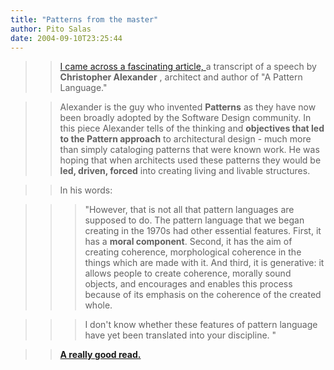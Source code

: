 ```yaml
---
title: "Patterns from the master"
author: Pito Salas
date: 2004-09-10T23:25:44
---
```



>>

>> [I came across a fascinating article,
](<http://www.patternlanguage.com/archive/ieee/ieeetext.htm>)a transcript of a
speech by **Christopher Alexander** , architect and author of "A Pattern
Language."

>>

>> Alexander is the guy who invented **Patterns** as they have now been
broadly adopted by the Software Design community. In this piece Alexander
tells of the thinking and **objectives that led to the Pattern approach** to
architectural design - much more than simply cataloging patterns that were
known work. He was hoping that when architects used these patterns they would
be **led, driven, forced** into creating living and livable structures.

>>

>> In his words:

>>

>>> "However, that is not all that pattern languages are supposed to do. The
pattern language that we began creating in the 1970s had other essential
features. First, it has a **moral component**. Second, it has the aim of
creating coherence, morphological coherence in the things which are made with
it. And third, it is generative: it allows people to create coherence, morally
sound objects, and encourages and enables this process because of its emphasis
on the coherence of the created whole.

>>>

>>> I don't know whether these features of pattern language have yet been
translated into your discipline. "

>>

>> **[A really good
read.](<http://www.patternlanguage.com/archive/ieee/ieeetext.htm>)**


